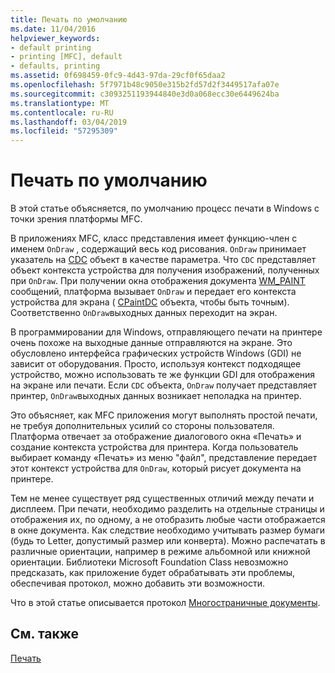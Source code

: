 ```yaml
---
title: Печать по умолчанию
ms.date: 11/04/2016
helpviewer_keywords:
- default printing
- printing [MFC], default
- defaults, printing
ms.assetid: 0f698459-0fc9-4d43-97da-29cf0f65daa2
ms.openlocfilehash: 5f7971b48c9050e315b2fd57d2f3449517afa07e
ms.sourcegitcommit: c3093251193944840e3d0a068ecc30e6449624ba
ms.translationtype: MT
ms.contentlocale: ru-RU
ms.lasthandoff: 03/04/2019
ms.locfileid: "57295309"
---
```

# <a name="how-default-printing-is-done"></a>Печать по умолчанию

В этой статье объясняется, по умолчанию процесс печати в Windows с точки зрения платформы MFC.

В приложениях MFC, класс представления имеет функцию-член с именем `OnDraw` , содержащий весь код рисования. `OnDraw` принимает указатель на [CDC](../mfc/reference/cdc-class.md) объект в качестве параметра. Что `CDC` представляет объект контекста устройства для получения изображений, полученных при `OnDraw`. При получении окна отображения документа [WM_PAINT](/windows/desktop/gdi/wm-paint) сообщений, платформа вызывает `OnDraw` и передает его контекста устройства для экрана ( [CPaintDC](../mfc/reference/cpaintdc-class.md) объекта, чтобы быть точным). Соответственно `OnDraw`выходных данных переходит на экран.

В программировании для Windows, отправляющего печати на принтере очень похоже на выходные данные отправляются на экране. Это обусловлено интерфейса графических устройств Windows (GDI) не зависит от оборудования. Просто, используя контекст подходящее устройство, можно использовать те же функции GDI для отображения на экране или печати. Если `CDC` объекта, `OnDraw` получает представляет принтер, `OnDraw`выходных данных возникает неполадка на принтер.

Это объясняет, как MFC приложения могут выполнять простой печати, не требуя дополнительных усилий со стороны пользователя. Платформа отвечает за отображение диалогового окна «Печать» и создание контекста устройства для принтера. Когда пользователь выбирает команду «Печать» из меню "файл", представление передает этот контекст устройства для `OnDraw`, который рисует документа на принтере.

Тем не менее существует ряд существенных отличий между печати и дисплеем. При печати, необходимо разделить на отдельные страницы и отображения их, по одному, а не отобразить любые части отображается в окне документа. Как следствие необходимо учитывать размер бумаги (будь то Letter, допустимый размер или конверта). Можно распечатать в различные ориентации, например в режиме альбомной или книжной ориентации. Библиотеки Microsoft Foundation Class невозможно предсказать, как приложение будет обрабатывать эти проблемы, обеспечивая протокол, можно добавить эти возможности.

Что в этой статье описывается протокол [Многостраничные документы](../mfc/multipage-documents.md).

## <a name="see-also"></a>См. также

[Печать](../mfc/printing.md)
